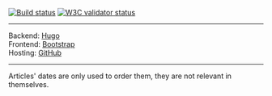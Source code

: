 [![Build status](https://travis-ci.org/inwardmovement/inwardmovement.github.io.svg?branch=source)](https://travis-ci.org/inwardmovement/inwardmovement.github.io) 
[![W3C validator status](https://img.shields.io/badge/W3C-check-blue.svg)](https://validator.w3.org/check?uri=https://inwardmovement.github.io/)  

---

Backend: [Hugo](https://gohugo.io/)  
Frontend: [Bootstrap](http://getbootstrap.com/)  
Hosting: [GitHub](https://pages.github.com/)  

---

Articles' dates are only used to order them, they are not relevant in themselves.
